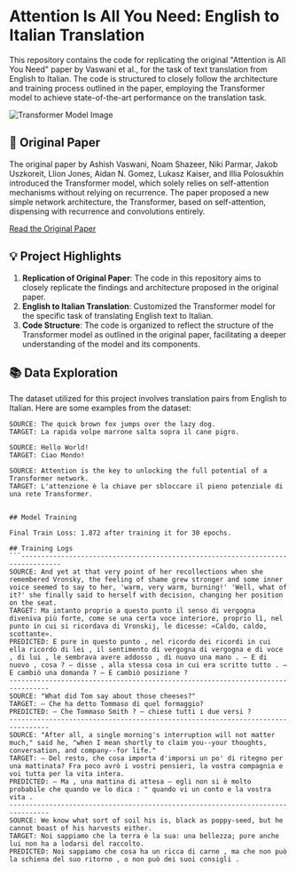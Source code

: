 # Attention Is All You Need: English to Italian Translation

This repository contains the code for replicating the original "Attention is All You Need" paper by Vaswani et al., for the task of text translation from English to Italian. The code is structured to closely follow the architecture and training process outlined in the paper, employing the Transformer model to achieve state-of-the-art performance on the translation task.

![Transformer Model Image](https://github.com/darshanvjani/ERA_vision_nlp_ai/assets/35656144/7c2f9a1e-1cad-4461-a182-e6943a35a484)

## 📄 Original Paper

The original paper by Ashish Vaswani, Noam Shazeer, Niki Parmar, Jakob Uszkoreit, Llion Jones, Aidan N. Gomez, Lukasz Kaiser, and Illia Polosukhin introduced the Transformer model, which solely relies on self-attention mechanisms without relying on recurrence. The paper proposed a new simple network architecture, the Transformer, based on self-attention, dispensing with recurrence and convolutions entirely.

[Read the Original Paper](https://arxiv.org/abs/1706.03762)

## 💡 Project Highlights

1. **Replication of Original Paper**: The code in this repository aims to closely replicate the findings and architecture proposed in the original paper.
2. **English to Italian Translation**: Customized the Transformer model for the specific task of translating English text to Italian.
3. **Code Structure**: The code is organized to reflect the structure of the Transformer model as outlined in the original paper, facilitating a deeper understanding of the model and its components.

## 📚 Data Exploration

The dataset utilized for this project involves translation pairs from English to Italian. Here are some examples from the dataset:

```plaintext
SOURCE: The quick brown fox jumps over the lazy dog.
TARGET: La rapida volpe marrone salta sopra il cane pigro.

SOURCE: Hello World!
TARGET: Ciao Mondo!

SOURCE: Attention is the key to unlocking the full potential of a Transformer network.
TARGET: L'attenzione è la chiave per sbloccare il pieno potenziale di una rete Transformer.


## Model Training

Final Train Loss: 1.872 after training it for 30 epochs.

## Training Logs
```--------------------------------------------------------------------------------
SOURCE: And yet at that very point of her recollections when she remembered Vronsky, the feeling of shame grew stronger and some inner voice seemed to say to her, 'warm, very warm, burning!' 'Well, what of it?' she finally said to herself with decision, changing her position on the seat.
TARGET: Ma intanto proprio a questo punto il senso di vergogna diveniva più forte, come se una certa voce interiore, proprio lì, nel punto in cui si ricordava di Vronskij, le dicesse: «Caldo, caldo, scottante».
PREDICTED: E pure in questo punto , nel ricordo dei ricordi in cui ella ricordò di lei , il sentimento di vergogna di vergogna e di voce , di lui , le sembrava avere addosso , di nuovo una mano . — E di nuovo , cosa ? — disse , alla stessa cosa in cui era scritto tutto . — E cambiò una domanda ? — E cambiò posizione ?
--------------------------------------------------------------------------------
SOURCE: "What did Tom say about those cheeses?"
TARGET: — Che ha detto Tommaso di quel formaggio?
PREDICTED: — Che Tommaso Smith ? — chiese tutti i due versi ?
--------------------------------------------------------------------------------
SOURCE: "After all, a single morning's interruption will not matter much," said he, "when I mean shortly to claim you--your thoughts, conversation, and company--for life."
TARGET: — Del resto, che cosa importa d'imporsi un po' di ritegno per una mattinata? Fra poco avrò i vostri pensieri, la vostra compagnia e voi tutta per la vita intera.
PREDICTED: — Ma , una mattina di attesa — egli non si è molto probabile che quando ve lo dica : " quando vi un conto e la vostra vita .
--------------------------------------------------------------------------------
SOURCE: We know what sort of soil his is, black as poppy-seed, but he cannot boast of his harvests either.
TARGET: Noi sappiamo che la terra è la sua: una bellezza; pure anche lui non ha a lodarsi del raccolto.
PREDICTED: Noi sappiamo che cosa ha un ricca di carne , ma che non può la schiena del suo ritorno , o non può dei suoi consigli .
```
